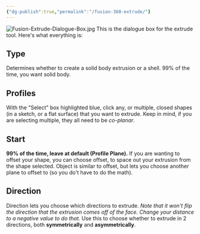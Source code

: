```yaml
---
{"dg-publish":true,"permalink":"/fusion-360-extrude/"}
---
```



![Fusion-Extrude-Dialogue-Box.jpg](/img/user/braithdesignworks/Fusion360%20Tutorial%20Images/Fusion-Extrude-Dialogue-Box.jpg)
This is the dialogue box for the extrude tool. Here's what everything is:
## Type
Determines whether to create a solid body extrusion or a shell. 99% of the time, you want solid body.
## Profiles
With the "Select" box highlighted blue, click any, or multiple, closed shapes (in a sketch, or a flat surface) that you want to extrude. Keep in mind, if you are selecting multiple, they all need  to be *co-planar*.
## Start
**99% of the time, leave at default (Profile Plane).** If you are wanting to offset your shape, you can choose offset, to space out your extrusion from the shape selected. Object is similar to offset, but lets you choose another plane to offset to (so you do't have to do the math). 

## Direction
Direction lets you choose which directions to extrude. *Note that it won't flip the direction that the extrusion comes off of the face. Change your distance to a negative value to do that.*
Use this to choose whether to extrude in 2 directions, both **symmetrically** and **asymmetrically**. 